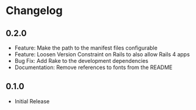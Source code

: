 # Changelog

## 0.2.0

* Feature: Make the path to the manifest files configurable
* Feature: Loosen Version Constraint on Rails to also allow Rails 4 apps
* Bug Fix: Add Rake to the development dependencies
* Documentation: Remove references to fonts from the README

## 0.1.0

* Initial Release
